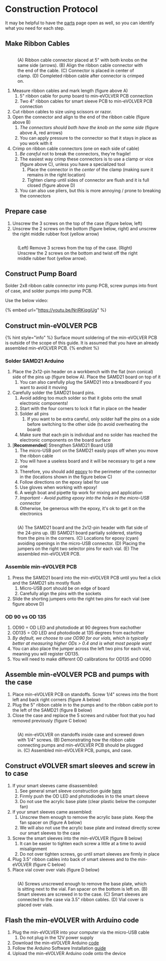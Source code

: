# Construction Protocol

It may be helpful to have the [parts](parts.md) page open as well, so you can identify what you need for each step.

## Make Ribbon Cables

<figure><img src="../../../.gitbook/assets/image (60).png" alt=""><figcaption><p>(A) Ribbon cable connector placed at 5" with both knobs on the same side (arrows). (B) Align the ribbon cable connector with the end of the cable. (C) Connector is placed in center of clamp. (D) Completed ribbon cable after connector is crimped on.</p></figcaption></figure>

1. Measure ribbon cables and mark length (figure above A)
   1. 5" ribbon cable for pump board to min-eVOLVER PCB connection
   2. Two 4" ribbon cables for smart sleeve PCB to min-eVOLVER PCB connection
2. Cut ribbon cables to size using scissors or razor.
3. Open the connector and align to the end of the ribbon cable (figure above B)
   1. _The connectors should both have the knob on the same side_ (figure above A, red arrows)
   2. You can apply pressure to the connector so that it stays in place as you work with it
4. Crimp on ribbon cable connectors (one on each side of cable)
   1. _Be careful_ not to break the connectors, they're fragile!
   2. The easiest way crimp these connectors is to use a clamp or vice (figure above C), unless you have a specialized tool
      1. Place the connector in the _center_ of the clamp (making sure it remains in the right location)
      2. Tighten clamp until sides of connector are flush and it is full closed (figure above D)
   3. You can also use pliers, but this is more annoying / prone to breaking the connectors

## Prepare case

1. Unscrew the 3 screws on the top of the case (figure below, left)
2. Unscrew the 2 screws on the bottom (figure below, right) and unscrew the right middle rubber foot (yellow arrow)

<figure><img src="../../../.gitbook/assets/image (59).png" alt=""><figcaption><p>(Left) Remove 3 screws from the top of the case. (Right) Unscrew the 2 screws on the bottom and twist off the right middle rubber foot (yellow arrow).</p></figcaption></figure>

## Construct Pump Board

Solder 2x8 ribbon cable connector into pump PCB, screw pumps into front of case, and solder pumps into pump PCB.

Use the below video:

{% embed url="https://youtu.be/NriRKiqgiUg" %}

## Construct min-eVOLVER PCB

{% hint style="info" %}
Surface mount soldering of the min-eVOLVER PCB is outside of the scope of this guide. It is assumed that you have an already assembled min-eVOLVER PCB.
{% endhint %}

### Solder SAMD21 Arduino

1. Place the 2x12-pin header on a workbench with the flat (non conical) side of the pins up (figure below A). Place the SAMD21 board on top of it
   1. You can also carefully plug the SAMD21 into a breadboard if you want to avoid it moving
2. Carefully solder the SAMD21 board pins.
   1. Avoid adding too much solder so that it globs onto the small electronic components!
   2. Start with the four corners to lock it flat in place on the header
   3. Solder all pins
      1. If you want to be extra careful, only solder half the pins on a side before switching to the other side (to avoid overheating the board)
   4. Make sure that each pin is individual and no solder has reached the electronic components on the board surface
3. \[**Recommended**] Strengthen SAMD21 Board USB
   1. The micro-USB port on the SAMD21 easily pops off when you move the ribbon cable
   2. You will have a useless board and it will be necessary to get a new one
   3. Therefore, you should add [epoxy](https://www.mcmaster.com/7605A5/) to the perimeter of the connector in the (locations shown in the figure below C)&#x20;
   4. Follow directions on the epoxy label for use
   5. Use gloves when working with epoxy!
   6. A weigh boat and pipette tip work for mixing and application
   7. _Important - Avoid putting epoxy into the holes in the micro-USB connector_
   8. Otherwise, be generous with the epoxy, it's ok to get it on the electronics

<figure><img src="../../../.gitbook/assets/image (1) (3) (1).png" alt=""><figcaption><p>(A) The SAMD21 board and the 2x12-pin header with flat side of the 24-pins up. (B) SAMD21 board partially soldered, starting from the pins in the corners. (C) Locations for epoxy (cyan) avoiding openings in the micro-USB connector. (D) Placing the jumpers on the right two selector pins for each vial. (E) The assembled min-eVOLVER PCB.</p></figcaption></figure>

### Assemble min-eVOLVER PCB

1. Press the SAMD21 board into the min-eVOLVER PCB until you feel a click and the SAMD21 sits mostly flush
   1. Micro-USB port should be on edge of board
   2. Carefully align the pins with the sockets
2. Slide the shorting jumpers onto the right two pins for each vial (see figure above D)

### OD 90 vs OD 135

1. OD90 = OD LED and photodiode at 90 degrees from eachother
2. OD135 = OD LED and photodiode at 135 degrees from eachother
3. _By default, we choose to use OD90 for our vials, which is typically better at measuring higher ODs > 0.4 and is what most people want_
4. You can also place the jumper across the left two pins for each vial, meaning you will register OD135.
5. You will need to make different OD calibrations for OD135 and OD90

## Assemble min-eVOLVER PCB and pumps with the case

1. Place min-eVOLVER PCB on standoffs. Screw 1/4" screws into the front left and back right corners (figure A below)
2. Plug the 5" ribbon cable in to the pumps and to the ribbon cable port to the left of the SAMD21 (figure B below)
3. Close the case and replace the 5 screws and rubber foot that you had removed previously (figure C below)

<figure><img src="../../../.gitbook/assets/image (11).png" alt=""><figcaption><p>(A) min-eVOLVER on standoffs inside case and screwed down with 1/4" screws. (B) Demonstrating how the ribbon cable connecting pumps and min-eVOLVER PCB should be plugged in. (C) Assembled min-eVOLVER PCB, pumps, and case.</p></figcaption></figure>

## Construct eVOLVER smart sleeves and screw in to case

1. If your smart sleeves came disassembled:
   1. See general smart sleeve construction guide [here](../../../guides/building-a-smart-sleeve.md)
   2. Firmly push the OD LED and photodiodes in to the smart sleeve
   3. Do not use the acrylic base plate (clear plastic below the computer fan)
2. If your smart sleeves came assembled:
   1. Unscrew them enough to remove the acrylic base plate. Keep the fan spacer on (figure A below)
   2. We will also not use the acrylic base plate and instead directly screw our smart sleeves to the case
3. Screw the smart sleeves into the min-eVOLVER (figure B below)
   1. It can be easier to tighten each screw a little at a time to avoid misalignment&#x20;
   2. Do not over tighten screws, go until smart sleeves are firmly in place
4. Plug 3.5" ribbon cables into back of smart sleeves and to the min-eVOLVER (figure C below)
5. Place vial cover over vials (figure D below)

<figure><img src="../../../.gitbook/assets/image (61).png" alt=""><figcaption><p>(A) Screws unscrewed enough to remove the base plate, which is sitting next to the vial. Fan spacer on the bottom is left on. (B) Smart sleeves are screwed in to the case. (C) Smart sleeves are connected to the case via 3.5" ribbon cables. (D) Vial cover is placed over vials.</p></figcaption></figure>

## Flash the min-eVOLVER with Arduino code&#x20;

1. Plug the min-eVOLVER into your computer via the micro-USB cable
   1. Do not plug in the 12V power supply
2. Download the min-eVOLVER Arduino [code](https://github.com/FYNCH-BIO/evolver-arduino/tree/master/SAMD21/MINEVOLVER)
3. Follow the Arduino Software Installation [guide](../../../guides/arduino-software-installation.md)
4. Upload the min-eVOLVER Arduino code onto the device
